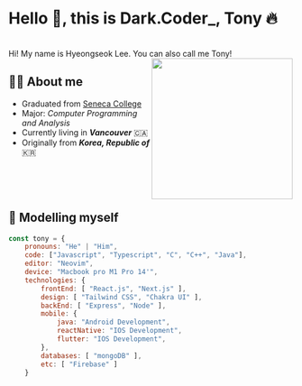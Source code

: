 # Hello 🙋, this is Dark.Coder_, **Tony** 🔥
<br />
Hi! My name is Hyeongseok Lee. You can also call me Tony!

<a href="#">
  <img align="right" src="https://user-images.githubusercontent.com/67274475/166124323-c1584486-c08b-47f6-b244-6841d7dee779.png" width="250" />
</a>

## 🧑‍🎓 About me

- Graduated from <a href="https://www.senecacollege.ca/">Seneca College</a><br />
- Major: *Computer Programming and Analysis*
- Currently living in *****Vancouver***** 🇨🇦
- Originally from *****Korea, Republic of***** 🇰🇷



<br />
<br />
<br />

## 🚀 Modelling myself


```javascript
const tony = {
    pronouns: "He" | "Him",
    code: ["Javascript", "Typescript", "C", "C++", "Java"],
    editor: "Neovim",
    device: "Macbook pro M1 Pro 14'",
    technologies: {
        frontEnd: [ "React.js", "Next.js" ],
        design: [ "Tailwind CSS", "Chakra UI" ],
        backEnd: [ "Express", "Node" ],
        mobile: {
            java: "Android Development",
            reactNative: "IOS Development",
            flutter: "IOS Development",
        },
        databases: [ "mongoDB" ],
        etc: [ "Firebase" ]
    }
```
